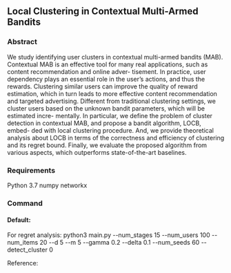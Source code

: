 ## Local Clustering in Contextual Multi-Armed Bandits

### Abstract

We study identifying user clusters in contextual multi-armed bandits (MAB). Contextual MAB is an effective tool for many real applications, such as content recommendation and online adver- tisement. In practice, user dependency plays an essential role in the user’s actions, and thus the rewards. Clustering similar users can improve the quality of reward estimation, which in turn leads to more effective content recommendation and targeted advertising. Different from traditional clustering settings, we cluster users based on the unknown bandit parameters, which will be estimated incre- mentally. In particular, we define the problem of cluster detection in contextual MAB, and propose a bandit algorithm, LOCB, embed- ded with local clustering procedure. And, we provide theoretical analysis about LOCB in terms of the correctness and efficiency of clustering and its regret bound. Finally, we evaluate the proposed algorithm from various aspects, which outperforms state-of-the-art baselines.


### Requirements

Python 3.7
numpy
networkx

### Command

#### Default:

For regret analysis:
python3 main.py --num_stages 15 --num_users 100 --num_items 20 --d 5 --m 5 --gamma 0.2 --delta 0.1 --num_seeds 60 --detect_cluster 0

Reference:
